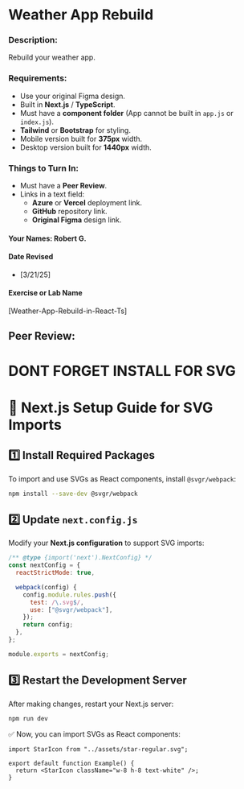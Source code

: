 # Weather App Rebuild

### Description:
Rebuild your weather app.

### Requirements:
- Use your original Figma design.
- Built in **Next.js** / **TypeScript**.
- Must have a **component folder** (App cannot be built in `app.js` or `index.js`).
- **Tailwind** or **Bootstrap** for styling.
- Mobile version built for **375px** width.
- Desktop version built for **1440px** width.

### Things to Turn In:
- Must have a **Peer Review**.
- Links in a text field:
  - **Azure** or **Vercel** deployment link.
  - **GitHub** repository link.
  - **Original Figma** design link.


#### Your Names:  Robert G.

#### Date Revised  
- [3/21/25]  

#### Exercise or Lab Name  
[Weather-App-Rebuild-in-React-Ts]

## Peer Review:

# DONT FORGET INSTALL FOR SVG

# 🚀 Next.js Setup Guide for SVG Imports

## 1️⃣ Install Required Packages
To import and use SVGs as React components, install `@svgr/webpack`:

```sh
npm install --save-dev @svgr/webpack
```

## 2️⃣ Update `next.config.js`
Modify your **Next.js configuration** to support SVG imports:

```js
/** @type {import('next').NextConfig} */
const nextConfig = {
  reactStrictMode: true,

  webpack(config) {
    config.module.rules.push({
      test: /\.svg$/,
      use: ["@svgr/webpack"],
    });
    return config;
  },
};

module.exports = nextConfig;
```

## 3️⃣ Restart the Development Server
After making changes, restart your Next.js server:

```sh
npm run dev
```

✅ Now, you can import SVGs as React components:

```tsx
import StarIcon from "../assets/star-regular.svg";

export default function Example() {
  return <StarIcon className="w-8 h-8 text-white" />;
}
